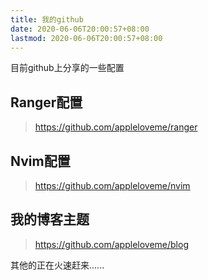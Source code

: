 ```yaml
---
title: 我的github
date: 2020-06-06T20:00:57+08:00
lastmod: 2020-06-06T20:00:57+08:00
---
```


目前github上分享的一些配置

## Ranger配置

> https://github.com/appleloveme/ranger

## Nvim配置

> https://github.com/appleloveme/nvim

## 我的博客主题

> https://github.com/appleloveme/blog

其他的正在火速赶来......
